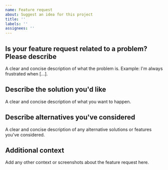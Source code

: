 ```yaml
---
name: Feature request
about: Suggest an idea for this project
title: ''
labels: ''
assignees: ''
---
```


## Is your feature request related to a problem? Please describe

A clear and concise description of what the problem is. Example: I'm always frustrated when [...].

## Describe the solution you'd like

A clear and concise description of what you want to happen.

## Describe alternatives you've considered

A clear and concise description of any alternative solutions or features you've considered.

## Additional context

Add any other context or screenshots about the feature request here.
